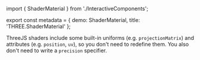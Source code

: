 import { ShaderMaterial } from './InteractiveComponents';

export const metadata = {
  demo: ShaderMaterial,
  title: 'THREE.ShaderMaterial'
};

ThreeJS shaders include some built-in uniforms (e.g. `projectionMatrix`) and attributes (e.g. `position`, `uv`), so you don't need to redefine them. You also don't need to write a `precision` specifier.